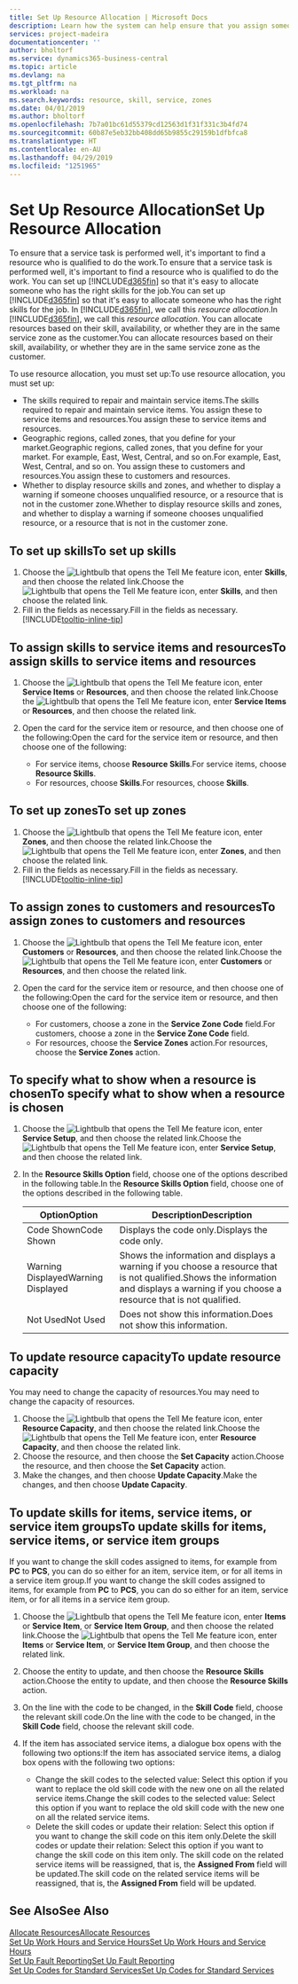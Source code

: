 ```yaml
---
title: Set Up Resource Allocation | Microsoft Docs
description: Learn how the system can help ensure that you assign someone who has the skills required to provide a service.
services: project-madeira
documentationcenter: ''
author: bholtorf
ms.service: dynamics365-business-central
ms.topic: article
ms.devlang: na
ms.tgt_pltfrm: na
ms.workload: na
ms.search.keywords: resource, skill, service, zones
ms.date: 04/01/2019
ms.author: bholtorf
ms.openlocfilehash: 7b7a01bc61d55379cd12563d1f31f331c3b4fd74
ms.sourcegitcommit: 60b87e5eb32bb408dd65b9855c29159b1dfbfca8
ms.translationtype: HT
ms.contentlocale: en-AU
ms.lasthandoff: 04/29/2019
ms.locfileid: "1251965"
---
```

# <a name="set-up-resource-allocation"></a><span data-ttu-id="9bc84-103">Set Up Resource Allocation</span><span class="sxs-lookup"><span data-stu-id="9bc84-103">Set Up Resource Allocation</span></span>
<span data-ttu-id="9bc84-104">To ensure that a service task is performed well, it's important to find a resource who is qualified to do the work.</span><span class="sxs-lookup"><span data-stu-id="9bc84-104">To ensure that a service task is performed well, it's important to find a resource who is qualified to do the work.</span></span> <span data-ttu-id="9bc84-105">You can set up [!INCLUDE[d365fin](includes/d365fin_md.md)] so that it's easy to allocate someone who has the right skills for the job.</span><span class="sxs-lookup"><span data-stu-id="9bc84-105">You can set up [!INCLUDE[d365fin](includes/d365fin_md.md)] so that it's easy to allocate someone who has the right skills for the job.</span></span> <span data-ttu-id="9bc84-106">In [!INCLUDE[d365fin](includes/d365fin_md.md)], we call this _resource allocation_.</span><span class="sxs-lookup"><span data-stu-id="9bc84-106">In [!INCLUDE[d365fin](includes/d365fin_md.md)], we call this _resource allocation_.</span></span> <span data-ttu-id="9bc84-107">You can allocate resources based on their skill, availability, or whether they are in the same service zone as the customer.</span><span class="sxs-lookup"><span data-stu-id="9bc84-107">You can allocate resources based on their skill, availability, or whether they are in the same service zone as the customer.</span></span> 

<span data-ttu-id="9bc84-108">To use resource allocation, you must set up:</span><span class="sxs-lookup"><span data-stu-id="9bc84-108">To use resource allocation, you must set up:</span></span>  
  
* <span data-ttu-id="9bc84-109">The skills required to repair and maintain service items.</span><span class="sxs-lookup"><span data-stu-id="9bc84-109">The skills required to repair and maintain service items.</span></span> <span data-ttu-id="9bc84-110">You assign these to service items and resources.</span><span class="sxs-lookup"><span data-stu-id="9bc84-110">You assign these to service items and resources.</span></span>  
* <span data-ttu-id="9bc84-111">Geographic regions, called zones, that you define for your market.</span><span class="sxs-lookup"><span data-stu-id="9bc84-111">Geographic regions, called zones, that you define for your market.</span></span> <span data-ttu-id="9bc84-112">For example, East, West, Central, and so on.</span><span class="sxs-lookup"><span data-stu-id="9bc84-112">For example, East, West, Central, and so on.</span></span> <span data-ttu-id="9bc84-113">You assign these to customers and resources.</span><span class="sxs-lookup"><span data-stu-id="9bc84-113">You assign these to customers and resources.</span></span>  
* <span data-ttu-id="9bc84-114">Whether to display resource skills and zones, and whether to display a warning if someone chooses unqualified resource, or a resource that is not in the customer zone.</span><span class="sxs-lookup"><span data-stu-id="9bc84-114">Whether to display resource skills and zones, and whether to display a warning if someone chooses unqualified resource, or a resource that is not in the customer zone.</span></span>  

## <a name="to-set-up-skills"></a><span data-ttu-id="9bc84-115">To set up skills</span><span class="sxs-lookup"><span data-stu-id="9bc84-115">To set up skills</span></span>
1. <span data-ttu-id="9bc84-116">Choose the ![Lightbulb that opens the Tell Me feature](media/ui-search/search_small.png "Tell me what you want to do") icon, enter **Skills**, and then choose the related link.</span><span class="sxs-lookup"><span data-stu-id="9bc84-116">Choose the ![Lightbulb that opens the Tell Me feature](media/ui-search/search_small.png "Tell me what you want to do") icon, enter **Skills**, and then choose the related link.</span></span>  
2. <span data-ttu-id="9bc84-117">Fill in the fields as necessary.</span><span class="sxs-lookup"><span data-stu-id="9bc84-117">Fill in the fields as necessary.</span></span> [!INCLUDE[tooltip-inline-tip](includes/tooltip-inline-tip_md.md)]  

## <a name="to-assign-skills-to-service-items-and-resources"></a><span data-ttu-id="9bc84-118">To assign skills to service items and resources</span><span class="sxs-lookup"><span data-stu-id="9bc84-118">To assign skills to service items and resources</span></span>
1. <span data-ttu-id="9bc84-119">Choose the ![Lightbulb that opens the Tell Me feature](media/ui-search/search_small.png "Tell me what you want to do") icon, enter **Service Items** or **Resources**, and then choose the related link.</span><span class="sxs-lookup"><span data-stu-id="9bc84-119">Choose the ![Lightbulb that opens the Tell Me feature](media/ui-search/search_small.png "Tell me what you want to do") icon, enter **Service Items** or **Resources**, and then choose the related link.</span></span>  
2. <span data-ttu-id="9bc84-120">Open the card for the service item or resource, and then choose one of the following:</span><span class="sxs-lookup"><span data-stu-id="9bc84-120">Open the card for the service item or resource, and then choose one of the following:</span></span>  
  
    * <span data-ttu-id="9bc84-121">For service items, choose **Resource Skills**.</span><span class="sxs-lookup"><span data-stu-id="9bc84-121">For service items, choose **Resource Skills**.</span></span>  
    * <span data-ttu-id="9bc84-122">For resources, choose **Skills**.</span><span class="sxs-lookup"><span data-stu-id="9bc84-122">For resources, choose **Skills**.</span></span>  

## <a name="to-set-up-zones"></a><span data-ttu-id="9bc84-123">To set up zones</span><span class="sxs-lookup"><span data-stu-id="9bc84-123">To set up zones</span></span>
1. <span data-ttu-id="9bc84-124">Choose the ![Lightbulb that opens the Tell Me feature](media/ui-search/search_small.png "Tell me what you want to do") icon, enter **Zones**, and then choose the related link.</span><span class="sxs-lookup"><span data-stu-id="9bc84-124">Choose the ![Lightbulb that opens the Tell Me feature](media/ui-search/search_small.png "Tell me what you want to do") icon, enter **Zones**, and then choose the related link.</span></span>  
2. <span data-ttu-id="9bc84-125">Fill in the fields as necessary.</span><span class="sxs-lookup"><span data-stu-id="9bc84-125">Fill in the fields as necessary.</span></span> [!INCLUDE[tooltip-inline-tip](includes/tooltip-inline-tip_md.md)]  

## <a name="to-assign-zones-to-customers-and-resources"></a><span data-ttu-id="9bc84-126">To assign zones to customers and resources</span><span class="sxs-lookup"><span data-stu-id="9bc84-126">To assign zones to customers and resources</span></span> 
1. <span data-ttu-id="9bc84-127">Choose the ![Lightbulb that opens the Tell Me feature](media/ui-search/search_small.png "Tell me what you want to do") icon, enter **Customers** or **Resources**, and then choose the related link.</span><span class="sxs-lookup"><span data-stu-id="9bc84-127">Choose the ![Lightbulb that opens the Tell Me feature](media/ui-search/search_small.png "Tell me what you want to do") icon, enter **Customers** or **Resources**, and then choose the related link.</span></span>  
2. <span data-ttu-id="9bc84-128">Open the card for the service item or resource, and then choose one of the following:</span><span class="sxs-lookup"><span data-stu-id="9bc84-128">Open the card for the service item or resource, and then choose one of the following:</span></span>  
  
    * <span data-ttu-id="9bc84-129">For customers, choose a zone in the **Service Zone Code** field.</span><span class="sxs-lookup"><span data-stu-id="9bc84-129">For customers, choose a zone in the **Service Zone Code** field.</span></span>  
    * <span data-ttu-id="9bc84-130">For resources, choose the **Service Zones** action.</span><span class="sxs-lookup"><span data-stu-id="9bc84-130">For resources, choose the **Service Zones** action.</span></span>  

## <a name="to-specify-what-to-show-when-a-resource-is-chosen"></a><span data-ttu-id="9bc84-131">To specify what to show when a resource is chosen</span><span class="sxs-lookup"><span data-stu-id="9bc84-131">To specify what to show when a resource is chosen</span></span>
1. <span data-ttu-id="9bc84-132">Choose the ![Lightbulb that opens the Tell Me feature](media/ui-search/search_small.png "Tell me what you want to do") icon, enter **Service Setup**, and then choose the related link.</span><span class="sxs-lookup"><span data-stu-id="9bc84-132">Choose the ![Lightbulb that opens the Tell Me feature](media/ui-search/search_small.png "Tell me what you want to do") icon, enter **Service Setup**, and then choose the related link.</span></span> 
2. <span data-ttu-id="9bc84-133">In the **Resource Skills Option** field, choose one of the options described in the following table.</span><span class="sxs-lookup"><span data-stu-id="9bc84-133">In the **Resource Skills Option** field, choose one of the options described in the following table.</span></span>  
  
    |<span data-ttu-id="9bc84-134">**Option**</span><span class="sxs-lookup"><span data-stu-id="9bc84-134">**Option**</span></span>|<span data-ttu-id="9bc84-135">**Description**</span><span class="sxs-lookup"><span data-stu-id="9bc84-135">**Description**</span></span>|  
    |------------|-------------|  
    |<span data-ttu-id="9bc84-136">Code Shown</span><span class="sxs-lookup"><span data-stu-id="9bc84-136">Code Shown</span></span> | <span data-ttu-id="9bc84-137">Displays the code only.</span><span class="sxs-lookup"><span data-stu-id="9bc84-137">Displays the code only.</span></span>|  
    |<span data-ttu-id="9bc84-138">Warning Displayed</span><span class="sxs-lookup"><span data-stu-id="9bc84-138">Warning Displayed</span></span> | <span data-ttu-id="9bc84-139">Shows the information and displays a warning if you choose a resource that is not qualified.</span><span class="sxs-lookup"><span data-stu-id="9bc84-139">Shows the information and displays a warning if you choose a resource that is not qualified.</span></span>|  
    |<span data-ttu-id="9bc84-140">Not Used</span><span class="sxs-lookup"><span data-stu-id="9bc84-140">Not Used</span></span> | <span data-ttu-id="9bc84-141">Does not show this information.</span><span class="sxs-lookup"><span data-stu-id="9bc84-141">Does not show this information.</span></span>|  

## <a name="to-update-resource-capacity"></a><span data-ttu-id="9bc84-142">To update resource capacity</span><span class="sxs-lookup"><span data-stu-id="9bc84-142">To update resource capacity</span></span>  
<span data-ttu-id="9bc84-143">You may need to change the capacity of resources.</span><span class="sxs-lookup"><span data-stu-id="9bc84-143">You may need to change the capacity of resources.</span></span>  
  
1. <span data-ttu-id="9bc84-144">Choose the ![Lightbulb that opens the Tell Me feature](media/ui-search/search_small.png "Tell me what you want to do") icon, enter **Resource Capacity**, and then choose the related link.</span><span class="sxs-lookup"><span data-stu-id="9bc84-144">Choose the ![Lightbulb that opens the Tell Me feature](media/ui-search/search_small.png "Tell me what you want to do") icon, enter **Resource Capacity**, and then choose the related link.</span></span>  
2. <span data-ttu-id="9bc84-145">Choose the resource, and then choose the **Set Capacity** action.</span><span class="sxs-lookup"><span data-stu-id="9bc84-145">Choose the resource, and then choose the **Set Capacity** action.</span></span>  
3. <span data-ttu-id="9bc84-146">Make the changes, and then choose **Update Capacity**.</span><span class="sxs-lookup"><span data-stu-id="9bc84-146">Make the changes, and then choose **Update Capacity**.</span></span>  

## <a name="to-update-skills-for-items-service-items-or-service-item-groups"></a><span data-ttu-id="9bc84-147">To update skills for items, service items, or service item groups</span><span class="sxs-lookup"><span data-stu-id="9bc84-147">To update skills for items, service items, or service item groups</span></span>
<span data-ttu-id="9bc84-148">If you want to change the skill codes assigned to items, for example from **PC** to **PCS**, you can do so either for an item, service item, or for all items in a service item group.</span><span class="sxs-lookup"><span data-stu-id="9bc84-148">If you want to change the skill codes assigned to items, for example from **PC** to **PCS**, you can do so either for an item, service item, or for all items in a service item group.</span></span>  
  
1. <span data-ttu-id="9bc84-149">Choose the ![Lightbulb that opens the Tell Me feature](media/ui-search/search_small.png "Tell me what you want to do") icon, enter **Items** or **Service Item**, or **Service Item Group**, and then choose the related link.</span><span class="sxs-lookup"><span data-stu-id="9bc84-149">Choose the ![Lightbulb that opens the Tell Me feature](media/ui-search/search_small.png "Tell me what you want to do") icon, enter **Items** or **Service Item**, or **Service Item Group**, and then choose the related link.</span></span>  
2. <span data-ttu-id="9bc84-150">Choose the entity to update, and then choose the **Resource Skills** action.</span><span class="sxs-lookup"><span data-stu-id="9bc84-150">Choose the entity to update, and then choose the **Resource Skills** action.</span></span>  
3. <span data-ttu-id="9bc84-151">On the line with the code to be changed, in the **Skill Code** field, choose the relevant skill code.</span><span class="sxs-lookup"><span data-stu-id="9bc84-151">On the line with the code to be changed, in the **Skill Code** field, choose the relevant skill code.</span></span>  
4.  <span data-ttu-id="9bc84-152">If the item has associated service items, a dialogue box opens with the following two options:</span><span class="sxs-lookup"><span data-stu-id="9bc84-152">If the item has associated service items, a dialog box opens with the following two options:</span></span>  
  
    * <span data-ttu-id="9bc84-153">Change the skill codes to the selected value: Select this option if you want to replace the old skill code with the new one on all the related service items.</span><span class="sxs-lookup"><span data-stu-id="9bc84-153">Change the skill codes to the selected value: Select this option if you want to replace the old skill code with the new one on all the related service items.</span></span>  
    * <span data-ttu-id="9bc84-154">Delete the skill codes or update their relation: Select this option if you want to change the skill code on this item only.</span><span class="sxs-lookup"><span data-stu-id="9bc84-154">Delete the skill codes or update their relation: Select this option if you want to change the skill code on this item only.</span></span> <span data-ttu-id="9bc84-155">The skill code on the related service items will be reassigned, that is, the **Assigned From** field will be updated.</span><span class="sxs-lookup"><span data-stu-id="9bc84-155">The skill code on the related service items will be reassigned, that is, the **Assigned From** field will be updated.</span></span>  
  
## <a name="see-also"></a><span data-ttu-id="9bc84-156">See Also</span><span class="sxs-lookup"><span data-stu-id="9bc84-156">See Also</span></span>
[<span data-ttu-id="9bc84-157">Allocate Resources</span><span class="sxs-lookup"><span data-stu-id="9bc84-157">Allocate Resources</span></span>](service-how-to-allocate-resources.md)  
[<span data-ttu-id="9bc84-158">Set Up Work Hours and Service Hours</span><span class="sxs-lookup"><span data-stu-id="9bc84-158">Set Up Work Hours and Service Hours</span></span>](service-how-setup-work-service-hours.md)  
[<span data-ttu-id="9bc84-159">Set Up Fault Reporting</span><span class="sxs-lookup"><span data-stu-id="9bc84-159">Set Up Fault Reporting</span></span>](service-how-setup-fault-reporting.md)  
[<span data-ttu-id="9bc84-160">Set Up Codes for Standard Services</span><span class="sxs-lookup"><span data-stu-id="9bc84-160">Set Up Codes for Standard Services</span></span>](service-how-setup-service-coding.md)  
 

